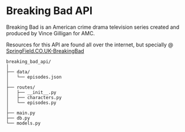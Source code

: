 # Breaking Bad API
Breaking Bad is an American crime drama television series created and produced by Vince Gilligan for AMC.

Resources for this API are found all over the internet, but specially @ [SpringField.CO.UK-BreakingBad](https://www.springfieldspringfield.co.uk/episode_scripts.php?tv-show=breaking-bad)

```shell
breaking_bad_api/
│
├── data/
│   └── episodes.json
│
├── routes/
│   ├── __init__.py
│   ├── characters.py
│   └── episodes.py
│
├── main.py
├── db.py
└── models.py
```
